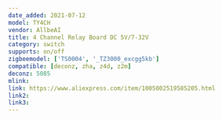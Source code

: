 ```yaml
---
date_added: 2021-07-12
model: TY4CH
vendor: AllbeAI
title: 4 Channel Relay Board DC 5V/7-32V
category: switch
supports: on/off
zigbeemodel: ['TS0004', '_TZ3000_excgg5kb']
compatible: [deconz, zha, z4d, z2m]
deconz: 5085
mlink: 
link: https://www.aliexpress.com/item/1005002519585205.html
link2: 
link3: 
---
```


